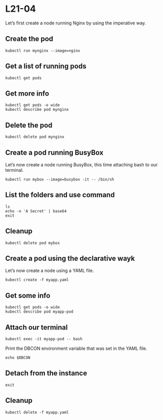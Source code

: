 # L21-04

Let’s first create a node running Nginx by using the imperative way.

## Create the pod

    kubectl run mynginx --image=nginx

## Get a list of running pods

    kubectl get pods

## Get more info

    kubectl get pods -o wide
    kubectl describe pod mynginx

## Delete the pod

    kubectl delete pod mynginx

## Create a pod running BusyBox

Let’s now create a node running BusyBox, this time attaching bash to our terminal.

    kubectl run mybox --image=busybox -it -- /bin/sh

## List the folders and use command

    ls
    echo -n 'A Secret' | base64
    exit

## Cleanup

    kubectl delete pod mybox

## Create a pod using the declarative wayk

Let’s now create a node using a YAML file.

    kubectl create -f myapp.yaml

## Get some info

    kubectl get pods -o wide
    kubectl describe pod myapp-pod

## Attach our terminal

    kubectl exec -it myapp-pod -- bash

Print the DBCON environment variable that was set in the YAML file.

    echo $DBCON

## Detach from the instance

    exit

## Cleanup

    kubectl delete -f myapp.yaml